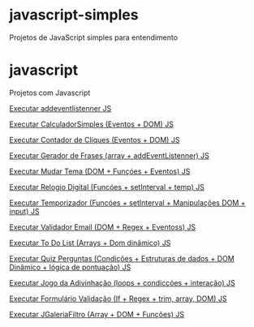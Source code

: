 # javascript-simples
Projetos de JavaScript simples para entendimento
# javascript
Projetos com Javascript

 <a href="https://philipepereira10.github.io/javascript-simples/addeventlistenner/index.html"> Executar addeventlistenner JS</a>

 <a href="https://philipepereira10.github.io/javascript-simples/CalculadorSimples/index.html"> Executar CalculadorSimples (Eventos + DOM) JS</a> 

  <a href="https://philipepereira10.github.io/javascript-simples/contadorclique/index.html"> Executar Contador de Cliques (Eventos + DOM) JS</a> 

  <a href="https://philipepereira10.github.io/javascript-simples/geradorfrases/index.html"> Executar Gerador de Frases (array + addEventListenner) JS</a> 

  <a href="https://philipepereira10.github.io/javascript-simples/Mudartema/index.html"> Executar Mudar Tema (DOM + Funçóes  + Eventos) JS</a> 

<a href="https://philipepereira10.github.io/javascript-simples/relogioDigital/index.html"> Executar Relogio Digital (Funcóes + setInterval + temp) JS</a> 

<a href="https://philipepereira10.github.io/javascript-simples/temporizador/index.html"> Executar Temporizador (Funcóes + setInterval + Manipulações DOM + input) JS</a> 

<a href="https://philipepereira10.github.io/javascript-simples/validadorEmail/index.html"> Executar Validador Email (DOM + Regex + Eventoss) JS</a> 

<a href="https://philipepereira10.github.io/javascript-simples/todolist/index.html"> Executar To Do List (Arrays + Dom dinâmico) JS</a> 

<a href="https://philipepereira10.github.io/javascript-simples/quizperguntas/index.html"> Executar Quiz Perguntas (Condições + Estruturas de dados + DOM Dinâmico + lógica de pontuação) JS</a> 

<a href="https://philipepereira10.github.io/javascript-simples/jogoadivinhacao/index.html"> Executar Jogo da Adivinhação (loops + condicçóes + interação) JS</a> 

<a href="https://philipepereira10.github.io/javascript-simples/formulariovalidacao/index.html"> Executar Formulário Validação (If + Regex + trim, array, DOM) JS</a> 


<a href="https://philipepereira10.github.io/javascript-simples/galeriafiltro/index.html"> Executar JGaleriaFiltro (Array + DOM + Funções) JS</a> 

